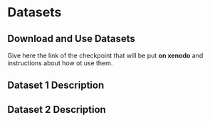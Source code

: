 
# Datasets

## Download and Use Datasets

Give here the link of the checkpoint that will be put **on xenodo** and instructions about how ot use them. 

## Dataset 1 Description

## Dataset 2 Description





